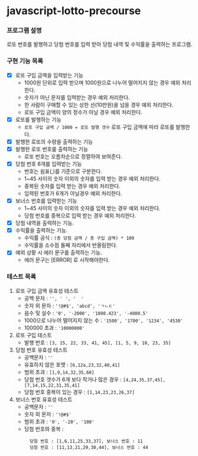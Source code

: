 # javascript-lotto-precourse

### 프로그램 설명

로또 번호를 발행하고 당첨 번호를 입력 받아 당첨 내역 및 수익률을 출력하는 프로그램.

### 구현 기능 목록

- [x] 로또 구입 금액을 입력받는 기능
  - 1000원 단위로 입력 받으며 1000원으로 나누어 떨어지지 않는 경우 예외 처리한다.
  - 숫자가 아닌 문자를 입력받는 경우 예외 처리한다.
  - 한 사람이 구매할 수 있는 상한 선(10만원)을 넘을 경우 예외 처리한다.
  - 로또 구입 금액이 양의 정수가 아닐 경우 예외 처리한다.
- [x] 로또를 발행하는 기능
  - `로또 구입 금액 / 1000 = 로또 발행 갯수` 로또 구입 금액에 따라 로또를 발행한다.
- [x] 발행한 로또의 수량을 출력하는 기능
- [x] 발행한 로또 번호를 출력하는 기능
  - 로또 번호는 오름차순으로 정렬하여 보여준다.
- [x] 당첨 번호 6개를 입력받는 기능
  - 번호는 쉼표(,)를 기준으로 구분한다.
  - 1~45 사이의 숫자 이외의 숫자를 입력 받는 경우 예외 처리한다.
  - 중복된 숫자를 입력 받는 경우 예외 처리한다.
  - 입력된 번호가 6개가 아닐경우 예외 처리한다.
- [x] 보너스 번호를 입력받는 기능
  - 1~45 사이의 숫자 이외의 숫자를 입력 받는 경우 예외 처리한다.
  - 당첨 번호를 중복으로 입력 받는 경우 예외 처리한다.
- [x] 당첨 내역을 출력하는 기능.
- [x] 수익률을 출력하는 기능.
  - 수익률 공식 : `(총 당첨 금액 / 총 구입 금액) * 100`
  - 수익률을 소수점 둘째 자리에서 반올림한다.
- [x] 예외 상황 시 에러 문구를 출력하는 기능.
  - 에러 문구는 [ERROR] 로 시작해야한다.

### 테스트 목록

1. 로또 구입 금액 유효성 테스트
   - 공백 문자 : `'', ' ', '  '`
   - 숫자 외 문자 : `'!@#$', 'abcd', 'ㄱㄴㄷ'`
   - 음수 및 실수 : `'0', '-2000', '1000.423', '-4000.5'`
   - 1000으로 나누어 떨어지지 않는 수 : `'1500', '1700', '1234', '4530'`
   - 100000 초과 : `'10000000'`
2. 로또 구입 테스트
   - 발행 번호 : `[3, 15, 22, 33, 41, 45], [1, 5, 9, 10, 23, 35]`
3. 당첨 번호 유효성 테스트
   - 공백문자 : `''`
   - 유효하지 않은 포맷 : `[6,12a,23,32,40,41]`
   - 범위 초과 : `[1,9,14,32,35,60]`
   - 당첨 번호 갯수가 6개 보다 작거나 많은 경우 : `[4,24,35,37,45], [7,14,15,22,31,35,41]`
   - 당첨 번호 중복이 있는 경우 : `[1,14,23,23,26,37]`
4. 보너스 번호 유효성 테스트
   - 공백문자 : `''`
   - 숫자 외 문자 : `'!@#$'`
   - 범위 초과 : `'0', '-20', '100'`
   - 당첨 번호와 중복 :
     ```
       당첨 번호 : [1,6,11,25,33,37], 보너스 번호 : 11
       당첨 번호 : [11,13,21,29,30,44], 보너스 번호 : 44
     ```
